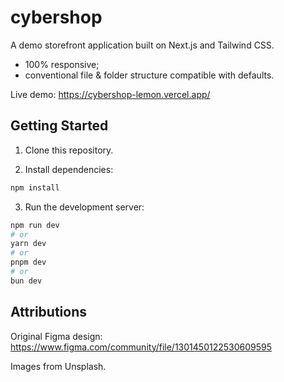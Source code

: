 # cybershop

A demo storefront application built on Next.js and Tailwind CSS.

- 100% responsive;
- conventional file & folder structure compatible with defaults.

Live demo: https://cybershop-lemon.vercel.app/

## Getting Started

1. Clone this repository.

2. Install dependencies:

```bash
npm install
```

3. Run the development server:

```bash
npm run dev
# or
yarn dev
# or
pnpm dev
# or
bun dev
```

## Attributions

Original Figma design: https://www.figma.com/community/file/1301450122530609595

Images from Unsplash.
